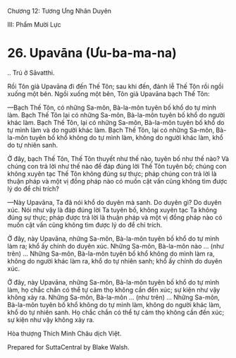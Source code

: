  

Chương 12: Tương Ưng Nhân Duyên

III: Phẩm Mười Lực

# 26\. Upavāna (Ưu-ba-ma-na)

.. Trú ở Sāvatthi.

Rồi Tôn giả Upavāna đi đến Thế Tôn; sau khi đến, đảnh lễ Thế Tôn rồi ngồi xuống một bên. Ngồi xuống một bên, Tôn giả Upavāna bạch Thế Tôn:

—Bạch Thế Tôn, có những Sa-môn, Bà-la-môn tuyên bố khổ do tự mình làm. Bạch Thế Tôn lại có những Sa-môn, Bà-la-môn tuyên bố khổ do người khác làm. Bạch Thế Tôn, lại có những Sa-môn, Bà-la-môn tuyên bố khổ do tự mình làm và do người khác làm. Bạch Thế Tôn, lại có những Sa-môn, Bà-la-môn tuyên bố khổ không do tự mình làm, không do người khác làm, khổ do tự nhiên sanh.

Ở đây, bạch Thế Tôn, Thế Tôn thuyết như thế nào, tuyên bố như thế nào? Và chúng con trả lời như thế nào để đáp đúng lời Thế Tôn tuyên bố; chúng con không xuyên tạc Thế Tôn không đúng sự thực; pháp chúng con trả lời là thuận pháp và một vị đồng pháp nào có muốn cật vấn cũng không tìm được lý do để chỉ trích?

—Này Upavāna, Ta đã nói khổ do duyên mà sanh. Do duyên gì? Do duyên xúc. Nói như vậy là đáp đúng lời Ta tuyên bố, không xuyên tạc Ta không đúng sự thực; pháp được trả lời là thuận pháp và một vị đồng pháp nào có muốn cật vấn cũng không tìm được lý do để chỉ trích.

Ở đây, này Upavāna, những Sa-môn, Bà-la-môn tuyên bố khổ do tự mình làm ra; khổ ấy chính do duyên xúc. Những Sa-môn, Bà-la-môn nào … (như trên) … Những Sa-môn, Bà-la-môn tuyên bố khổ không do mình làm ra, không do người khác làm ra, khổ do tự nhiên sanh; khổ ấy chính do duyên xúc.

Ở đây, này Upavāna, những Sa-môn, Bà-la-môn tuyên bố khổ do tự mình làm, họ chắc chắn có thể tự cảm thọ không cần đến xúc; sự kiện như vậy không xảy ra. Những Sa-môn, Bà-la-môn … (như trên) … Những Sa-môn, Bà-la-môn tuyên bố khổ không do tự mình làm, không do người khác làm, khổ do tự nhiên sanh. Họ chắc chắn có thể tự cảm thọ không cần đến xúc; sự kiện như vậy không xảy ra.

Hòa thượng Thích Minh Châu dịch Việt.

Prepared for SuttaCentral by Blake Walsh.